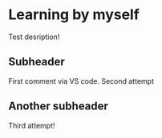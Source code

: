 # Learning by myself

Test desription!

## Subheader

First comment via VS code.
Second attempt

## Another subheader

Third attempt!